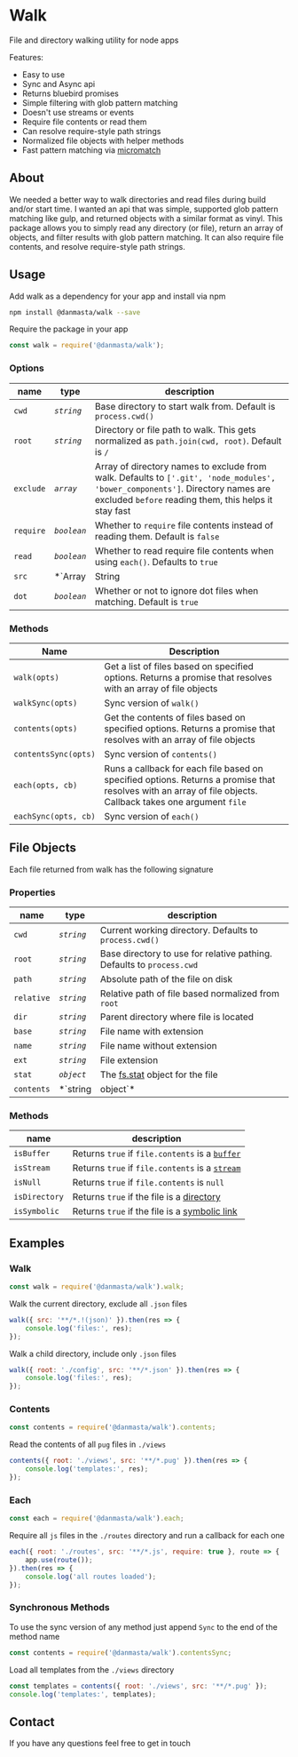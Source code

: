 # Walk
File and directory walking utility for node apps

Features:
* Easy to use
* Sync and Async api
* Returns bluebird promises
* Simple filtering with glob pattern matching
* Doesn't use streams or events
* Require file contents or read them
* Can resolve require-style path strings
* Normalized file objects with helper methods
* Fast pattern matching via [micromatch](https://github.com/micromatch/micromatch)

## About
We needed a better way to walk directories and read files during build and/or start time. I wanted an api that was simple, supported glob pattern matching like gulp, and returned objects with a similar format as vinyl. This package allows you to simply read any directory (or file), return an array of objects, and filter results with glob pattern matching. It can also require file contents, and resolve require-style path strings.

## Usage
Add walk as a dependency for your app and install via npm
```bash
npm install @danmasta/walk --save
```

Require the package in your app
```javascript
const walk = require('@danmasta/walk');
```

### Options
name | type | description
-----|----- | -----------
`cwd` | *`string`* | Base directory to start walk from. Default is `process.cwd()`
`root` | *`string`* | Directory or file path to walk. This gets normalized as `path.join(cwd, root)`. Default is `/`
`exclude` | *`array`* | Array of directory names to exclude from walk. Defaults to `['.git', 'node_modules', 'bower_components']`. Directory names are excluded `before` reading them, this helps it stay fast
`require` | *`boolean`* | Whether to `require` file contents instead of reading them. Default is `false`
`read` | *`boolean`* | Whether to read require file contents when using `each()`. Defaults to `true`
`src` | *`Array|String|RegExp`* | [Micromatch pattern](https://github.com/micromatch/micromatch#matcher) for result filtering. Can be a path string, glob pattern string, regular expression, or an array of strings. Defaults to `**/*`
`dot` | *`boolean`* | Whether or not to ignore dot files when matching. Default is `true`

### Methods
Name | Description
-----|------------
`walk(opts)` | Get a list of files based on specified options. Returns a promise that resolves with an array of file objects
`walkSync(opts)` | Sync version of `walk()`
`contents(opts)` | Get the contents of files based on specified options. Returns a promise that resolves with an array of file objects
`contentsSync(opts)` | Sync version of `contents()`
`each(opts, cb)` | Runs a callback for each file based on specified options. Returns a promise that resolves with an array of file objects. Callback takes one argument `file`
`eachSync(opts, cb)` | Sync version of `each()`

## File Objects
Each file returned from walk has the following signature
### Properties
name | type | description
-----|----- | -----------
`cwd` | *`string`* | Current working directory. Defaults to `process.cwd()`
`root` | *`string`* | Base directory to use for relative pathing. Defaults to `process.cwd`
`path` | *`string`* | Absolute path of the file on disk
`relative` | *`string`* | Relative path of file based normalized from `root`
`dir` | *`string`* | Parent directory where file is located
`base` | *`string`* | File name with extension
`name` | *`string`* | File name without extension
`ext` | *`string`* | File extension
`stat` | *`object`* | The [fs.stat](https://nodejs.org/api/fs.html#fs_class_fs_stats) object for the file
`contents` | *`string|object`* | Contents of the file. If `require` is `true`, will be resolved `object`, otherwise `string`. Default is `null`

### Methods
name | description
-----| -----------
`isBuffer` | Returns `true` if `file.contents` is a [`buffer`](https://nodejs.org/api/buffer.html#buffer_class_method_buffer_isbuffer_obj)
`isStream` | Returns `true` if `file.contents` is a [`stream`](https://nodejs.org/api/stream.html)
`isNull` | Returns `true` if `file.contents` is `null`
`isDirectory` | Returns `true` if the file is a [directory](https://nodejs.org/api/fs.html#fs_stats_isdirectory)
`isSymbolic` | Returns `true` if the file is a [symbolic link](https://nodejs.org/api/fs.html#fs_stats_issymboliclink)


## Examples
### Walk
```js
const walk = require('@danmasta/walk').walk;
```
Walk the current directory, exclude all `.json` files
```js
walk({ src: '**/*.!(json)' }).then(res => {
    console.log('files:', res);
});
```
Walk a child directory, include only `.json` files
```js
walk({ root: './config', src: '**/*.json' }).then(res => {
    console.log('files:', res);
});
```

### Contents
```js
const contents = require('@danmasta/walk').contents;
```
Read the contents of all `pug` files in `./views`
```js
contents({ root: './views', src: '**/*.pug' }).then(res => {
    console.log('templates:', res);
});
```

### Each
```js
const each = require('@danmasta/walk').each;
```
Require all `js` files in the `./routes` directory and run a callback for each one
```js
each({ root: './routes', src: '**/*.js', require: true }, route => {
    app.use(route());
}).then(res => {
    console.log('all routes loaded');
});
```

### Synchronous Methods
To use the sync version of any method just append `Sync` to the end of the method name
```js
const contents = require('@danmasta/walk').contentsSync;
```
Load all templates from the `./views` directory
```js
const templates = contents({ root: './views', src: '**/*.pug' });
console.log('templates:', templates);
```

## Contact
If you have any questions feel free to get in touch
